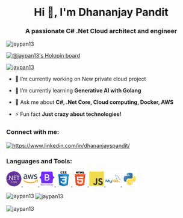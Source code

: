 <h1 align="center">Hi 👋, I'm Dhananjay Pandit</h1>
<h3 align="center">A passionate C# .Net Cloud architect and engineer </h3>


<p align="left"> <img src="https://komarev.com/ghpvc/?username=jaypan13&label=Profile%20views&color=0e75b6&style=flat" alt="jaypan13" /> </p>

[![@jaypan13's Holopin board](https://holopin.io/api/user/board?user=jaypan13)](https://holopin.io/@jaypan13)

<p align="left"> <a href="https://github-profile-trophy.vercel.app/?username=jaypan13"><img src="https://github-profile-trophy.vercel.app/?username=jaypan13" alt="jaypan13" /></a> </p>

- 🔭 I’m currently working on New private cloud project

- 🌱 I’m currently learning **Generative AI with Golang**

- 💬 Ask me about **C#, .Net Core, Cloud computing, Docker, AWS**

- ⚡ Fun fact **Just crazy about technologies!**



<h3 align="left">Connect with me:</h3>
<p align="left">
<a href="https://www.linkedin.com/in/dhananjayspandit/" target="_blank" rel="noreferrer"><img align="center" src="https://raw.githubusercontent.com/rahuldkjain/github-profile-readme-generator/master/src/images/icons/Social/linked-in-alt.svg" alt="https://www.linkedin.com/in/dhananjayspandit/" height="30" width="40" /></a>
</p>

<h3 align="left">Languages and Tools:</h3>
<p align="left"> <a href="https://dotnet.microsoft.com/en-us/" target="_blank" rel="noreferrer"> <img src="https://raw.githubusercontent.com/devicons/devicon/master/icons/dotnetcore/dotnetcore-original.svg" alt="android" width="40" height="40"/> </a> <a href="https://aws.amazon.com" target="_blank" rel="noreferrer"> <img src="https://raw.githubusercontent.com/devicons/devicon/master/icons/amazonwebservices/amazonwebservices-original-wordmark.svg" alt="aws" width="40" height="40"/> </a> <a href="https://getbootstrap.com" target="_blank" rel="noreferrer"> <img src="https://raw.githubusercontent.com/devicons/devicon/master/icons/bootstrap/bootstrap-plain-wordmark.svg" alt="bootstrap" width="40" height="40"/> </a> <a href="https://www.w3schools.com/css/" target="_blank" rel="noreferrer"> <img src="https://raw.githubusercontent.com/devicons/devicon/master/icons/css3/css3-original-wordmark.svg" alt="css3" width="40" height="40"/> </a> <a href="https://www.w3.org/html/" target="_blank" rel="noreferrer"> <img src="https://raw.githubusercontent.com/devicons/devicon/master/icons/html5/html5-original-wordmark.svg" alt="html5" width="40" height="40"/> </a>  <a href="https://developer.mozilla.org/en-US/docs/Web/JavaScript" target="_blank" rel="noreferrer"> <img src="https://raw.githubusercontent.com/devicons/devicon/master/icons/javascript/javascript-original.svg" alt="javascript" width="40" height="40"/> </a> <a href="https://www.mysql.com/" target="_blank" rel="noreferrer"> <img src="https://raw.githubusercontent.com/devicons/devicon/master/icons/mysql/mysql-original-wordmark.svg" alt="mysql" width="40" height="40"/> </a> <a href="https://www.python.org" target="_blank" rel="noreferrer"> <img src="https://raw.githubusercontent.com/devicons/devicon/master/icons/python/python-original.svg" alt="python" width="40" height="40"/> </a>  </p>

<p><img align="left" src="https://github-readme-stats.vercel.app/api/top-langs?username=jaypan13&show_icons=true&locale=en&layout=compact" alt="jaypan13" /></p>

<p>&nbsp;<img align="center" src="https://github-readme-stats.vercel.app/api?username=jaypan13&show_icons=true&locale=en" alt="jaypan13" /></p>

<p><img align="center" src="https://github-readme-streak-stats.herokuapp.com/?user=jaypan13&" alt="jaypan13" /></p>
